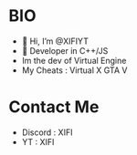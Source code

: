 # BIO
- 👋 Hi, I’m @XIFIYT
- 👀 Developer in C++/JS
- Im the dev of Virtual Engine
- My Cheats : Virtual X GTA V 
# Contact Me
- Discord : XIFI
- YT : XIFI


<!---
XIFIYT/XIFIYT is a ✨ special ✨ repository because its `README.md` (this file) appears on your GitHub profile.
You can click the Preview link to take a look at your changes.
--->
